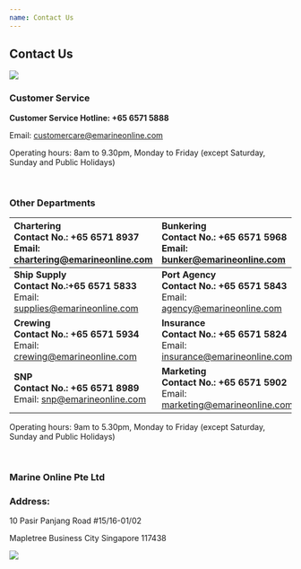 ```yaml
---
name: Contact Us 
---
```


## Contact Us 

![](https://bwec-file.oss-cn-hongkong.aliyuncs.com/cms/contact.jpg)

### Customer Service

**Customer Service Hotline: +65 6571 5888**

Email: [customercare@emarineonline.com](mailto:customercare@emarineonline.com)

Operating hours: 8am to 9.30pm, Monday to Friday (except Saturday, Sunday and Public Holidays)

<br>

### Other Departments

|**Chartering<br>Contact No.: +65 6571 8937**<br>Email: [chartering@emarineonline.com](mailto:chartering@emarineonline.com)|**Bunkering<br>Contact No.: +65 6571 5968**<br>Email: [bunker@emarineonline.com](mailto:bunker@emarineonline.com)|
|:---|:---|   
|**Ship Supply<br>Contact No.:+65 6571 5833**<br>Email: [supplies@emarineonline.com](mailto:supplies@emarineonline.com)|**Port Agency<br>Contact No.: +65 6571 5843**<br>Email: [agency@emarineonline.com](mailto:agency@emarineonline.com)|
|**Crewing<br>Contact No.: +65 6571 5934**<br>Email: [crewing@emarineonline.com](mailto:crewing@emarineonline.com)|**Insurance<br>Contact No.: +65 6571 5824**<br>Email: [insurance@emarineonline.com](mailto:insurance@emarineonline.com)|
|**SNP<br>Contact No.: +65 6571 8989**<br>Email: [snp@emarineonline.com](mailto:snp@emarineonline.com)|**Marketing<br>Contact No.: +65 6571 5902**<br>Email: [marketing@emarineonline.com](mailto:marketing@emarineonline.com)|

Operating hours: 9am to 5.30pm, Monday to Friday (except Saturday, Sunday and Public Holidays)

<br>

### Marine Online Pte Ltd

### Address:

10 Pasir Panjang Road #15&#47;16-01/02

Mapletree Business City Singapore 117438

![](http://bwoil-file.oss-cn-hongkong.aliyuncs.com/cms/map.png)

